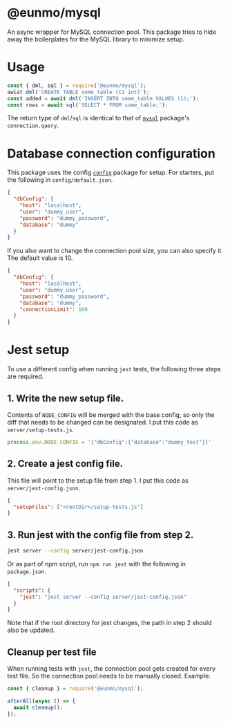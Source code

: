 # @eunmo/mysql
An async wrapper for MySQL connection pool. This package tries to hide away the boilerplates for the MySQL library to minimize setup.

# Usage

```js
const { dml, sql } = require('@eunmo/mysql');
awiat dml('CREATE TABLE some_table (C1 int)');
const added = await dml('INSERT INTO some_table VALUES (1);');
const rows = await sql('SELECT * FROM some_table;');
```

The return type of `dml`/`sql` is identical to that of [`mysql`](https://www.npmjs.com/package/mysql) package's `connection.query`.

# Database connection configuration

This package uses the config [`config`](https://www.npmjs.com/package/config) package for setup. For starters, put the following in `config/default.json`.

```json
{
  "dbConfig": {
    "host": "localhost",
    "user": "dummy_user",
    "password": "dummy_password",
    "database": "dummy"
  }
}
```

If you also want to change the connection pool size, you can also specify it. The default value is 10.

```json
{
  "dbConfig": {
    "host": "localhost",
    "user": "dummy_user",
    "password": "dummy_password",
    "database": "dummy",
    "connectionLimit": 100
  }
}
```

# Jest setup

To use a different config when running `jest` tests, the following three steps are required.

## 1. Write the new setup file.

Contents of `NODE_CONFIG` will be merged with the base config, so only the diff that needs to be changed can be designated. I put this code as `server/setup-tests.js`.

```js
process.env.NODE_CONFIG = '{"dbConfig":{"database":"dummy_test"}}'
```

## 2. Create a jest config file.

This file will point to the setup file from step 1. I put this code as `server/jest-config.json`.

```json
{
  "setupFiles": ["<rootDir>/setup-tests.js"]
}
```

## 3. Run jest with the config file from step 2.

```sh
jest server --config server/jest-config.json
```

Or as part of npm script, run `npm run jest` with the following in `package.json`.

```json
{
  "scripts": {
    "jest": "jest server --config server/jest-config.json"
  }
}
```

Note that if the root directory for jest changes, the path in step 2 should also be updated.

## Cleanup per test file

When running tests with `jest`, the connection pool gets created for every test file. So the connection pool needs to be manually closed. Example:

```js
const { cleanup } = require('@eunmo/mysql');

afterAll(async () => {
  await cleanup();
});
```

